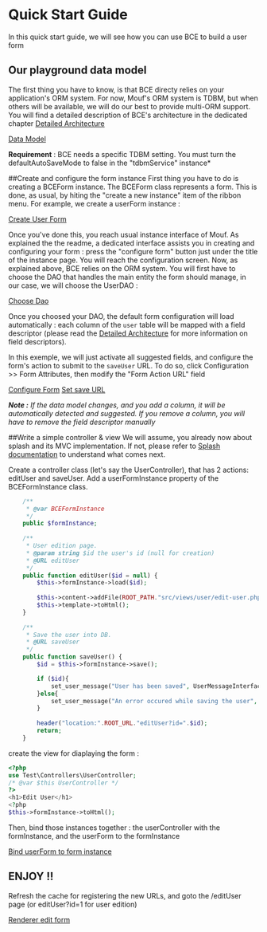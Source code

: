 Quick Start Guide
==
In this quick start guide, we will see how you can use BCE to build a user form

Our playground data model
--
The first thing you have to know, is that BCE directy relies on your application's ORM system. For now, Mouf's ORM system is TDBM, but when others will be available, we will do our best to provide multi-ORM support. You will find a detailed description of BCE's architecture in the dedicated chapter [Detailed Architecture](detailed-architecture.html)

[Data Model](images/data-model.png)

**Requirement** : BCE needs a specific TDBM setting. You must turn the defaultAutoSaveMode to false in the "tdbmService" instance*

##Create and configure the form instance
First thing you have to do is creating a BCEForm instance. The BCEForm class represents a form. This is done, as usual, by hiting the "create a new instance" item of the ribbon menu. For example, we create a userForm instance :

[Create User Form](images/create-user.png)

Once you've done this, you reach usual instance interface of Mouf. As explained the the readme, a dedicated interface assists you in creating and configuring your form : press the "configure form" button just under the title of the instance page. You will reach the configuration screen.
Now, as explained above, BCE relies on the ORM system. You will first have to choose the DAO that handles the main entity the form should manage, in our case, we will choose the UserDAO :

[Choose Dao](images/choose-dao.png)

Once you choosed your DAO, the default form configuration will load automatically : each column of the ```user``` table will be mapped with a field descriptor (please read the  [Detailed Architecture](detailed-architecture.html) for more information on field descriptors).

In this exemple, we will just activate all suggested fields, and configure the form's action to submit to the ```saveUser``` URL. To do so, click Configuration >> Form Attributes, then modify the "Form Action URL" field

[Configure Form](images/configure-form.png)
[Set save URL](images/set-save-url.png)

_**Note :** If the data model changes, and you add a column, it will be automatically detected and suggested. If you remove a column, you will have to remove the field descriptor manually_

##Write a simple controller & view
We will assume, you already now about splash and its MVC implementation. If not, please refer to [Splash documentation](http://mouf-php.com/packages/mouf/mvc.splash/index.md) to understand what comes next.

Create a controller class (let's say the UserController), that has 2 actions: editUser and saveUser. Add a userFormInstance property of the BCEFormInstance class.

```php
    /**
     * @var BCEFormInstance
	 */
	public $formInstance;
	
	/**
	 * User edition page.
	 * @param string $id the user's id (null for creation)
	 * @URL editUser
	 */
	public function editUser($id = null) {
		$this->formInstance->load($id);
		
		$this->content->addFile(ROOT_PATH."src/views/user/edit-user.php", $this);
		$this->template->toHtml();
	}
	
	/**
	 * Save the user into DB.
	 * @URL saveUser
	 */
	public function saveUser() {
		$id = $this->formInstance->save();

		if ($id){
			set_user_message("User has been saved", UserMessageInterface::SUCCESS);
		}else{
			set_user_message("An error occured while saving the user", UserMessageInterface::ERROR);
		}
        
    	header("location:".ROOT_URL."editUser?id=".$id);
		return;
	}
```

create the view for diaplaying the form :
```php
<?php
use Test\Controllers\UserController;
/* @var $this UserController */
?>
<h1>Edit User</h1>
<?php 
$this->formInstance->toHtml();
```

Then, bind those instances together : the userController with the formInstance, and the userForm to the formInstance

[Bind userForm to form instance](images/bind-form-instance.png)

## ENJOY !!
Refresh the cache for registering the new URLs, and goto the /editUser page (or editUser?id=1 for user edition)

[Renderer edit form](images/edit-form.png)
